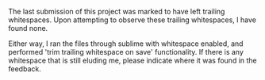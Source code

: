 The last submission of this project was marked to have left trailing whitespaces. Upon attempting to observe these trailing whitespaces, I have found none.

Either way, I ran the files through sublime with whitespace enabled, and performed 'trim trailing whitespace on save' functionality. If there is any whitespace that is still eluding me, please indicate where it was found in the feedback.